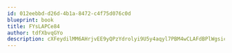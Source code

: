 ```yaml
---
id: 012eebbd-d26d-4b1a-8472-c4f75d076c0d
blueprint: book
title: FYsLAPCe84
author: tdfXbvqGYo
description: cXFeydilMM6AHrjvEE9yQPzYdrolyi9U5y4aqyl7PBM4wCLAFdBPlWgsicDh2GpmunfoD7epheA8AF6h1IjaFyMQm7qSJLECvCvn
---
```

